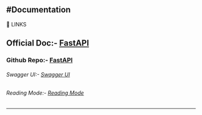 <!-- ------------------------------- FASTAPI ------------------------------- -->

#Documentation
---

:link: LINKS
## Official Doc:- [FastAPI](https://fastapi.tiangolo.com/ "fastAPI/Doc")

### Github Repo:- [FastAPI](https://github.com/tiangolo/fastapi "fastAPI")

###### Swagger UI:- [Swagger UI](http://localhost:8000/docs "http://localhost:8000/docs")

###### Reading Mode:- [Reading Mode](http://localhost:8000/redoc "http://localhost:8000/redoc")
---


